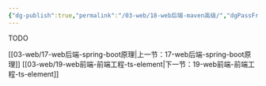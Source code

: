 ```yaml
---
{"dg-publish":true,"permalink":"/03-web/18-web后端-maven高级/","dgPassFrontmatter":true}
---
```




TODO

[[03-web/17-web后端-spring-boot原理\|上一节：17-web后端-spring-boot原理]]
[[03-web/19-web前端-前端工程-ts-element\|下一节：19-web前端-前端工程-ts-element]]
